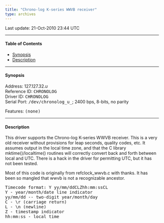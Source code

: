 ```yaml
---
title: "Chrono-log K-series WWVB receiver"
type: archives
---
```


Last update: 21-Oct-2010 23:44 UTC

* * *

#### Table of Contents

*   [Synopsis](/archives/drivers/driver32/#synopsis)
*   [Description](/archives/drivers/driver32/#description)

* * *

#### Synopsis

Address: 127.127.32._u_  
Reference ID: <tt>CHRONOLOG</tt>  
Driver ID: <tt>CHRONOLOG</tt>  
Serial Port: <tt>/dev/chronolog_u_</tt>; 2400 bps, 8-bits, no parity  

Features: <tt>(none)</tt>

* * *

#### Description

This driver supports the Chrono-log K-series WWVB receiver. This is a very old receiver without provisions for leap seconds, quality codes, etc. It assumes output in the local time zone, and that the C library mktime()/localtime() routines will correctly convert back and forth between local and UTC. There is a hack in the driver for permitting UTC, but it has not been tested.

Most of this code is originally from refclock_wwvb.c with thanks. It has been so mangled that wwvb is not a recognizable ancestor.

<pre>Timecode format: Y yy/mm/ddCLZhh:mm:ssCL
Y - year/month/date line indicator
yy/mm/dd -- two-digit year/month/day
C - \r (carriage return)
L - \n (newline)
Z - timestamp indicator
hh:mm:ss - local time
</pre>
